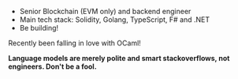 - Senior Blockchain (EVM only) and backend engineer
- Main tech stack: Solidity, Golang, TypeScript, F# and .NET
- Be building!

Recently been falling in love with OCaml!

**Language models are merely polite and smart stackoverflows, not engineers. Don't be a fool.**
